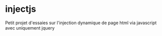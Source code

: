 # injectjs

Petit projet d'essaies sur l'injection dynamique de page html via javascript avec uniquement jquery 
